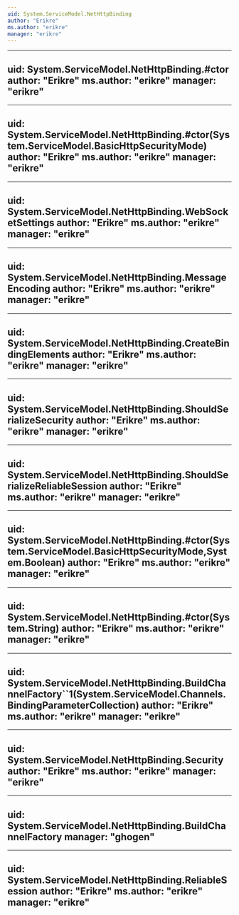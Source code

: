 ```yaml
---
uid: System.ServiceModel.NetHttpBinding
author: "Erikre"
ms.author: "erikre"
manager: "erikre"
---
```


---
uid: System.ServiceModel.NetHttpBinding.#ctor
author: "Erikre"
ms.author: "erikre"
manager: "erikre"
---

---
uid: System.ServiceModel.NetHttpBinding.#ctor(System.ServiceModel.BasicHttpSecurityMode)
author: "Erikre"
ms.author: "erikre"
manager: "erikre"
---

---
uid: System.ServiceModel.NetHttpBinding.WebSocketSettings
author: "Erikre"
ms.author: "erikre"
manager: "erikre"
---

---
uid: System.ServiceModel.NetHttpBinding.MessageEncoding
author: "Erikre"
ms.author: "erikre"
manager: "erikre"
---

---
uid: System.ServiceModel.NetHttpBinding.CreateBindingElements
author: "Erikre"
ms.author: "erikre"
manager: "erikre"
---

---
uid: System.ServiceModel.NetHttpBinding.ShouldSerializeSecurity
author: "Erikre"
ms.author: "erikre"
manager: "erikre"
---

---
uid: System.ServiceModel.NetHttpBinding.ShouldSerializeReliableSession
author: "Erikre"
ms.author: "erikre"
manager: "erikre"
---

---
uid: System.ServiceModel.NetHttpBinding.#ctor(System.ServiceModel.BasicHttpSecurityMode,System.Boolean)
author: "Erikre"
ms.author: "erikre"
manager: "erikre"
---

---
uid: System.ServiceModel.NetHttpBinding.#ctor(System.String)
author: "Erikre"
ms.author: "erikre"
manager: "erikre"
---

---
uid: System.ServiceModel.NetHttpBinding.BuildChannelFactory``1(System.ServiceModel.Channels.BindingParameterCollection)
author: "Erikre"
ms.author: "erikre"
manager: "erikre"
---

---
uid: System.ServiceModel.NetHttpBinding.Security
author: "Erikre"
ms.author: "erikre"
manager: "erikre"
---

---
uid: System.ServiceModel.NetHttpBinding.BuildChannelFactory
manager: "ghogen"
---

---
uid: System.ServiceModel.NetHttpBinding.ReliableSession
author: "Erikre"
ms.author: "erikre"
manager: "erikre"
---
